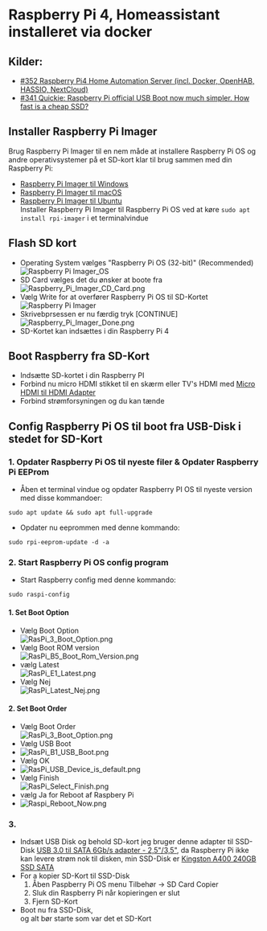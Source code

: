 # Raspberry Pi 4, Homeassistant installeret via docker
## Kilder:  
* [#352 Raspberry Pi4 Home Automation Server (incl. Docker, OpenHAB, HASSIO, NextCloud)](https://www.youtube.com/watch?v=KJRMjUzlHI8)
* [#341 Quickie: Raspberry Pi official USB Boot now much simpler. How fast is a cheap SSD?](https://www.youtube.com/watch?v=8vC3D19e_Ac)

## Installer Raspberry Pi Imager
Brug Raspberry Pi Imager til en nem måde at installere Raspberry Pi OS og andre operativsystemer på et SD-kort klar til brug sammen med din Raspberry Pi:

* [Raspberry Pi Imager til Windows](https://downloads.raspberrypi.org/imager/imager_1.4.exe)  
* [Raspberry Pi Imager til macOS](https://downloads.raspberrypi.org/imager/imager_1.4.dmg)
* [Raspberry Pi Imager til Ubuntu](https://downloads.raspberrypi.org/imager/imager_1.4_amd64.deb)  
Installer Raspberry Pi Imager til Raspberry Pi OS ved at køre 
``` sudo apt install rpi-imager ```
i et terminalvindue

## Flash SD kort
* Operating System vælges "Raspberry Pi OS (32-bit)" (Recommended)  
![Raspberry Pi Imager_OS](./Images/Raspberry_PI_Imager_OS.png)
* SD Card vælges det du ønsker at boote fra  
![Raspberry_Pi_Imager_CD_Card.png](./Images/Raspberry_Pi_Imager_CD_Card.png)
* Vælg Write for at overfører Raspberry Pi OS til SD-Kortet  
![Raspberry Pi Imager](./Images/Raspberry_Pi_Imager.png)
* Skrivebprsessen er nu færdig tryk [CONTINUE]  
![Raspberry_Pi_Imager_Done.png](./Images/Raspberry_Pi_Imager_Done.png)
* SD-Kortet kan indsættes i din Raspberry Pi 4  

## Boot Raspberry fra SD-Kort
* Indsætte SD-kortet i din Raspberry PI 
* Forbind nu micro HDMI stikket til en skærm eller TV's HDMI med  [Micro HDMI til HDMI Adapter](https://raspberrypi.dk/produkt/micro-hdmi-til-hdmi-adapter-235mm-hvid/)
* Forbind strømforsyningen og du kan tænde

## Config Raspberry Pi OS til boot fra USB-Disk i stedet for SD-Kort
### 1. Opdater Raspberry Pi OS til nyeste filer & Opdater Raspberry Pi EEProm
* Åben et terminal vindue og opdater Raspberry PI OS til nyeste version med disse kommandoer:
```
sudo apt update && sudo apt full-upgrade
```
* Opdater nu eeprommen med denne kommando:
```
sudo rpi-eeprom-update -d -a
```
### 2. Start Raspberry Pi OS config program
* Start Raspberry config med denne kommando:
```
sudo raspi-config
```
#### 1. Set Boot Option  
* Vælg Boot Option  
![RasPi_3_Boot_Option.png](./Images/RasPi_3_Boot_Option.png)  
* Vælg Boot ROM version  
![RasPi_B5_Boot_Rom_Version.png](./Images/RasPi_B5_Boot_Rom_Version.png)
* vælg Latest  
![RasPi_E1_Latest.png](./Images/RasPi_E1_Latest.png)
* Vælg Nej  
![RasPi_Latest_Nej.png](./Images/RasPi_Latest_Nej.png)
#### 2. Set Boot Order
* Vælg Boot Order  
![RasPi_3_Boot_Option.png](./Images/RasPi_3_Boot_Option.png) 
* Vælg USB Boot  
* ![RasPi_B1_USB_Boot.png](./Images/RasPi_B1_USB_Boot.png) 
* Vælg OK  
* ![RasPi_USB_Device_is_default.png](./Images/RasPi_USB_Device_is_default.png) 
* Vælg Finish   
![RasPi_Select_Finish.png](./Images/RasPi_Select_Finish.png)  
* vælg Ja for Reboot af Raspbery Pi
* ![Raspi_Reboot_Now.png](./Images/Raspi_Reboot_Now.png) 
### 3.
* Indsæt USB Disk og behold SD-kort jeg bruger denne adapter til SSD-Disk [USB 3.0 til SATA 6Gb/s adapter - 2,5"/3,5"](https://www.av-cables.dk/usb-3-0-til-sata-adapter/usb-3-0-til-sata-6gb-s-adapter-2-5-3-5.html), da Raspberry Pi ikke kan levere strøm nok til disken, min SSD-Disk er [Kingston A400 240GB SSD SATA](https://www.proconsult.dk/product/hd-sa400s37-240g/kingston-a400-240gb-ssd-sata)
* For a kopier SD-Kort til SSD-Disk
  1. Åben Paspberry Pi OS menu Tilbehør -> SD Card Copier
  2.  Sluk din Raspberry Pi når kopieringen er slut
  3.  Fjern SD-Kort
* Boot nu fra SSD-Disk,  
og alt bør starte som var det et SD-Kort
